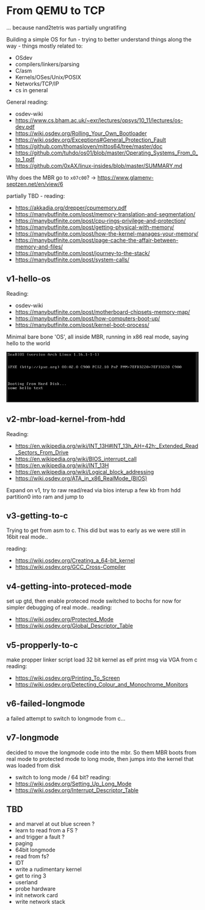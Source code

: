 # From QEMU to TCP
... because nand2tetris was partially ungratifing

Building a simple OS for fun - trying to better understand things along the way - things mostly related to:
* OSdev
* compilers/linkers/parsing
* C/asm
* Kernels/OSes/Unix/POSIX
* Networks/TCP/IP
* cs in general

General reading:
* osdev-wiki
* https://www.cs.bham.ac.uk/~exr/lectures/opsys/10_11/lectures/os-dev.pdf
* https://wiki.osdev.org/Rolling_Your_Own_Bootloader
* https://wiki.osdev.org/Exceptions#General_Protection_Fault
* https://github.com/thomasloven/mittos64/tree/master/doc
* https://github.com/tuhdo/os01/blob/master/Operating_Systems_From_0_to_1.pdf
* https://github.com/0xAX/linux-insides/blob/master/SUMMARY.md

Why does the MBR go to `x07c00`? -> https://www.glamenv-septzen.net/en/view/6

partially TBD - reading:
* https://akkadia.org/drepper/cpumemory.pdf
* https://manybutfinite.com/post/memory-translation-and-segmentation/
* https://manybutfinite.com/post/cpu-rings-privilege-and-protection/
* https://manybutfinite.com/post/getting-physical-with-memory/
* https://manybutfinite.com/post/how-the-kernel-manages-your-memory/
* https://manybutfinite.com/post/page-cache-the-affair-between-memory-and-files/
* https://manybutfinite.com/post/journey-to-the-stack/
* https://manybutfinite.com/post/system-calls/

## v1-hello-os
Reading:
* osdev-wiki
* https://manybutfinite.com/post/motherboard-chipsets-memory-map/
* https://manybutfinite.com/post/how-computers-boot-up/
* https://manybutfinite.com/post/kernel-boot-process/

Minimal bare bone 'OS', all inside MBR, running in x86 real mode, saying hello to the world

![QEMU with vnc](https://github.com/zrthstr/fromQEMUtoTCP/blob/main/v1-hello-os/doc/screen.png)

## v2-mbr-load-kernel-from-hdd
Reading:
* https://en.wikipedia.org/wiki/INT_13H#INT_13h_AH=42h:_Extended_Read_Sectors_From_Drive
* https://en.wikipedia.org/wiki/BIOS_interrupt_call
* https://en.wikipedia.org/wiki/INT_13H
* https://en.wikipedia.org/wiki/Logical_block_addressing
* https://wiki.osdev.org/ATA_in_x86_RealMode_(BIOS)

Expand on v1, try to raw read/read via bios interup a few kb from hdd partition0 into ram and jump to

## v3-getting-to-c
Trying to get from asm to c.
This did but was to early as we were still in 16bit real mode..

reading:
* https://wiki.osdev.org/Creating_a_64-bit_kernel
* https://wiki.osdev.org/GCC_Cross-Compiler

## v4-getting-into-proteced-mode
set up gtd, then enable proteced mode
switched to bochs for now for simpler debugging of real mode..
reading:
* https://wiki.osdev.org/Protected_Mode
* https://wiki.osdev.org/Global_Descriptor_Table

## v5-propperly-to-c
make propper linker script
load 32 bit kernel as elf
print msg via VGA from c
reading:
* https://wiki.osdev.org/Printing_To_Screen
* https://wiki.osdev.org/Detecting_Colour_and_Monochrome_Monitors

## v6-failed-longmode
a failed attempt to switch to longmode from c...

## v7-longmode
decided to move the longmode code into the mbr. So them MBR boots from real mode to protected mode to long mode, then jumps into the kernel that was loaded from disk
* switch to long mode / 64 bit?
reading:
* https://wiki.osdev.org/Setting_Up_Long_Mode
* https://wiki.osdev.org/Interrupt_Descriptor_Table

## TBD
* and marvel at out blue screen ?
* learn to read from a FS  ?
* and trigger a fault ?
* paging
* 64bit longmode
* read from fs?
* IDT
* write a rudimentary kernel
* get to ring 3
* userland
* probe hardware
* init network card
* write network stack
